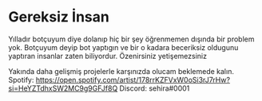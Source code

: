 # Gereksiz İnsan
Yılladır botçuyum diye dolanıp hiç bir şey öğrenmemen dışında bir problem yok. Botçuyum deyip bot yaptıgın ve bir o kadara beceriksiz oldugunu yaptıran insanlar zaten biliyordur. Özenirsiniz yetişemezsiniz 

Yakında daha gelişmiş projelerle karşınızda olucam beklemede kalın.
Spotify: https://open.spotify.com/artist/178rrKZFVxW0oSi3rJ7rHw?si=HeYZTdhxSW2MC9g9GFJf8Q
Discord: sehira#0001
